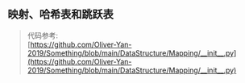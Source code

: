 ## 映射、哈希表和跳跃表
> 代码参考: \
> [https://github.com/Oliver-Yan-2019/Something/blob/main/DataStructure/Mapping/__init__.py](https://github.com/Oliver-Yan-2019/Something/blob/main/DataStructure/Mapping/__init__.py)